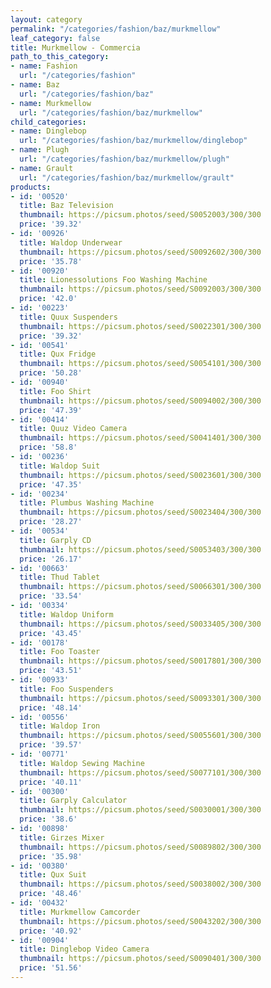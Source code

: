 ```yaml
---
layout: category
permalink: "/categories/fashion/baz/murkmellow"
leaf_category: false
title: Murkmellow - Commercia
path_to_this_category:
- name: Fashion
  url: "/categories/fashion"
- name: Baz
  url: "/categories/fashion/baz"
- name: Murkmellow
  url: "/categories/fashion/baz/murkmellow"
child_categories:
- name: Dinglebop
  url: "/categories/fashion/baz/murkmellow/dinglebop"
- name: Plugh
  url: "/categories/fashion/baz/murkmellow/plugh"
- name: Grault
  url: "/categories/fashion/baz/murkmellow/grault"
products:
- id: '00520'
  title: Baz Television
  thumbnail: https://picsum.photos/seed/S0052003/300/300
  price: '39.32'
- id: '00926'
  title: Waldop Underwear
  thumbnail: https://picsum.photos/seed/S0092602/300/300
  price: '35.78'
- id: '00920'
  title: Lionessolutions Foo Washing Machine
  thumbnail: https://picsum.photos/seed/S0092003/300/300
  price: '42.0'
- id: '00223'
  title: Quux Suspenders
  thumbnail: https://picsum.photos/seed/S0022301/300/300
  price: '39.32'
- id: '00541'
  title: Qux Fridge
  thumbnail: https://picsum.photos/seed/S0054101/300/300
  price: '50.28'
- id: '00940'
  title: Foo Shirt
  thumbnail: https://picsum.photos/seed/S0094002/300/300
  price: '47.39'
- id: '00414'
  title: Quuz Video Camera
  thumbnail: https://picsum.photos/seed/S0041401/300/300
  price: '58.8'
- id: '00236'
  title: Waldop Suit
  thumbnail: https://picsum.photos/seed/S0023601/300/300
  price: '47.35'
- id: '00234'
  title: Plumbus Washing Machine
  thumbnail: https://picsum.photos/seed/S0023404/300/300
  price: '28.27'
- id: '00534'
  title: Garply CD
  thumbnail: https://picsum.photos/seed/S0053403/300/300
  price: '26.17'
- id: '00663'
  title: Thud Tablet
  thumbnail: https://picsum.photos/seed/S0066301/300/300
  price: '33.54'
- id: '00334'
  title: Waldop Uniform
  thumbnail: https://picsum.photos/seed/S0033405/300/300
  price: '43.45'
- id: '00178'
  title: Foo Toaster
  thumbnail: https://picsum.photos/seed/S0017801/300/300
  price: '43.51'
- id: '00933'
  title: Foo Suspenders
  thumbnail: https://picsum.photos/seed/S0093301/300/300
  price: '48.14'
- id: '00556'
  title: Waldop Iron
  thumbnail: https://picsum.photos/seed/S0055601/300/300
  price: '39.57'
- id: '00771'
  title: Waldop Sewing Machine
  thumbnail: https://picsum.photos/seed/S0077101/300/300
  price: '40.11'
- id: '00300'
  title: Garply Calculator
  thumbnail: https://picsum.photos/seed/S0030001/300/300
  price: '38.6'
- id: '00898'
  title: Girzes Mixer
  thumbnail: https://picsum.photos/seed/S0089802/300/300
  price: '35.98'
- id: '00380'
  title: Qux Suit
  thumbnail: https://picsum.photos/seed/S0038002/300/300
  price: '48.46'
- id: '00432'
  title: Murkmellow Camcorder
  thumbnail: https://picsum.photos/seed/S0043202/300/300
  price: '40.92'
- id: '00904'
  title: Dinglebop Video Camera
  thumbnail: https://picsum.photos/seed/S0090401/300/300
  price: '51.56'
---
```

